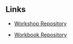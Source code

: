 ## Links

- [Workshop Repository](https://github.com/x300n/ifs-training)

- [Workbook Repository](https://github.com/x300n/ifs-workbook)